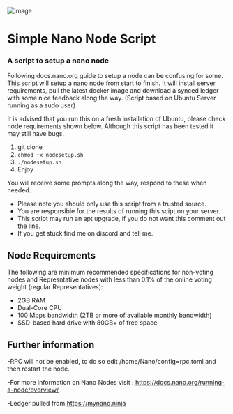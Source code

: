 ![image](https://user-images.githubusercontent.com/50946350/113024019-2d7cea00-917e-11eb-99be-c7d829b4485d.png)



# Simple Nano Node Script
### A script to setup a nano node

Following docs.nano.org guide to setup a node can be confusing for some. This script will setup a nano node from start to finish. It will install server requirements, pull the latest docker image and download a synced ledger with some nice feedback along the way. 
(Script based on Ubuntu Server running as a sudo user)

It is advised that you run this on a fresh installation of Ubuntu, please check node requirements shown below. Although this script has been tested it may still have bugs.

1) git clone
2) `chmod +x nodesetup.sh`
3) `./nodesetup.sh`
4) Enjoy

You will receive some prompts along the way, respond to these when needed.

- Please note you should only use this script from a trusted source. 
- You are responsible for the results of running this scipt on your server.
- This script may run an apt upgrade, if you do not want this comment out the line.
- If you get stuck find me on discord and tell me.

## Node Requirements
The following are minimum recommended specifications for non-voting nodes and Represntative nodes with less than 0.1% of the online voting weight (regular Representatives):

- 2GB RAM 
- Dual-Core CPU
- 100 Mbps bandwidth (2TB or more of available monthly bandwidth)
- SSD-based hard drive with 80GB+ of free space

## Further information
-RPC will not be enabled, to do so edit /home/Nano/config=rpc.toml and then restart the node.

-For more information on Nano Nodes visit : https://docs.nano.org/running-a-node/overview/ 

-Ledger pulled from https://mynano.ninja
